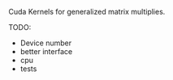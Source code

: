 
Cuda Kernels for generalized matrix multiplies.


TODO:

- Device number
- better interface
- cpu
- tests

